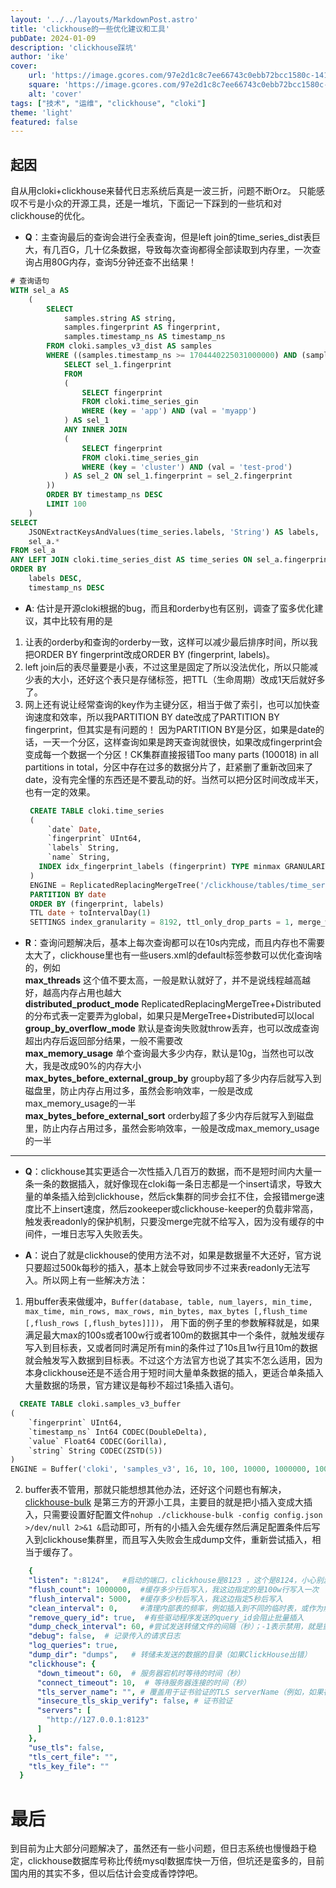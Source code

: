 ```yaml
---
layout: '../../layouts/MarkdownPost.astro'
title: 'clickhouse的一些优化建议和工具'
pubDate: 2024-01-09
description: 'clickhouse踩坑'
author: 'ike'
cover:
    url: 'https://image.gcores.com/97e2d1c8c7ee66743c0ebb72bcc1580c-1410-784.png'
    square: 'https://image.gcores.com/97e2d1c8c7ee66743c0ebb72bcc1580c-1410-784.png'
    alt: 'cover'
tags: ["技术", "运维", "clickhouse", "cloki"]
theme: 'light'
featured: false
---
```


## 起因
自从用cloki+clickhouse来替代日志系统后真是一波三折，问题不断Orz。
只能感叹不亏是小众的开源工具，还是一堆坑，下面记一下踩到的一些坑和对clickhouse的优化。

* **Q**：主查询最后的查询会进行全表查询，但是left join的time_series_dist表巨大，有几百G，几十亿条数据，导致每次查询都得全部读取到内存里，一次查询占用80G内存，查询5分钟还查不出结果！
```sql
# 查询语句
WITH sel_a AS
    (
        SELECT
            samples.string AS string,
            samples.fingerprint AS fingerprint,
            samples.timestamp_ns AS timestamp_ns
        FROM cloki.samples_v3_dist AS samples
        WHERE ((samples.timestamp_ns >= 1704440225031000000) AND (samples.timestamp_ns <= 1704440525031000000)) AND (samples.fingerprint IN (
            SELECT sel_1.fingerprint
            FROM
            (
                SELECT fingerprint
                FROM cloki.time_series_gin
                WHERE (key = 'app') AND (val = 'myapp')
            ) AS sel_1
            ANY INNER JOIN
            (
                SELECT fingerprint
                FROM cloki.time_series_gin
                WHERE (key = 'cluster') AND (val = 'test-prod')
            ) AS sel_2 ON sel_1.fingerprint = sel_2.fingerprint
        ))
        ORDER BY timestamp_ns DESC
        LIMIT 100
    )
SELECT
    JSONExtractKeysAndValues(time_series.labels, 'String') AS labels,
    sel_a.*
FROM sel_a
ANY LEFT JOIN cloki.time_series_dist AS time_series ON sel_a.fingerprint = time_series.fingerprint
ORDER BY
    labels DESC,
    timestamp_ns DESC
```
* **A**: 估计是开源cloki根据的bug，而且和orderby也有区别，调查了蛮多优化建议，其中比较有用的是
1. 让表的orderby和查询的orderby一致，这样可以减少最后排序时间，所以我把ORDER BY fingerprint改成ORDER BY (fingerprint, labels)。
2. left join后的表尽量要是小表，不过这里是固定了所以没法优化，所以只能减少表的大小，还好这个表只是存储标签，把TTL（生命周期）改成1天后就好多了。
3. 网上还有说让经常查询的key作为主键分区，相当于做了索引，也可以加快查询速度和效率，所以我PARTITION BY date改成了PARTITION BY fingerprint，但其实是有问题的！
   因为PARTITION BY是分区，如果是date的话，一天一个分区，这样查询如果是跨天查询就很快，如果改成fingerprint会变成每一个数据一个分区！CK集群直接报错Too many parts (100018) in all partitions in total，分区中存在过多的数据分片了，赶紧删了重新改回来了date，没有完全懂的东西还是不要乱动的好。当然可以把分区时间改成半天，也有一定的效果。
   ```sql
    CREATE TABLE cloki.time_series
    (
        `date` Date,
        `fingerprint` UInt64,
        `labels` String,
        `name` String,
      INDEX idx_fingerprint_labels (fingerprint) TYPE minmax GRANULARITY 8192
    )
    ENGINE = ReplicatedReplacingMergeTree('/clickhouse/tables/time_series/{shard}', '{replica}', date)
    PARTITION BY date
    ORDER BY (fingerprint, labels)
    TTL date + toIntervalDay(1)
    SETTINGS index_granularity = 8192, ttl_only_drop_parts = 1, merge_with_ttl_timeout = 3600
   ```
* **R**：查询问题解决后，基本上每次查询都可以在10s内完成，而且内存也不需要太大了，clickhouse里也有一些users.xml的default标签参数可以优化查询啥的，例如  
**max_threads** 这个值不要太高，一般是默认就好了，并不是说线程越高越好，越高内存占用也越大  
**distributed_product_mode**  ReplicatedReplacingMergeTree+Distributed的分布式表一定要弄为global，如果只是MergeTree+Distributed可以local  
**group_by_overflow_mode**  默认是查询失败就throw丢弃，也可以改成查询超出内存后返回部分结果，一般不需要改  
**max_memory_usage** 单个查询最大多少内存，默认是10g，当然也可以改大，我是改成90%的内存大小  
**max_bytes_before_external_group_by** groupby超了多少内存后就写入到磁盘里，防止内存占用过多，虽然会影响效率，一般是改成max_memory_usage的一半  
**max_bytes_before_external_sort** orderby超了多少内存后就写入到磁盘里，防止内存占用过多，虽然会影响效率，一般是改成max_memory_usage的一半  
  
---------
  
* **Q**：clickhouse其实更适合一次性插入几百万的数据，而不是短时间内大量一条一条的数据插入，就好像现在cloki每一条日志都是一个insert请求，导致大量的单条插入给到clickhouse，然后ck集群的同步会扛不住，会报错merge速度比不上insert速度，然后zookeeper或clickhouse-keeper的负载非常高，触发表readonly的保护机制，只要没merge完就不给写入，因为没有缓存的中间件，一堆日志写入失败丢失。
  
* **A**：说白了就是clickhouse的使用方法不对，如果是数据量不大还好，官方说只要超过500k每秒的插入，基本上就会导致同步不过来表readonly无法写入。所以网上有一些解决方法：
1. 用buffer表来做缓冲，```Buffer(database, table, num_layers, min_time, max_time, min_rows, max_rows, min_bytes, max_bytes [,flush_time [,flush_rows [,flush_bytes]]])```， 用下面的例子里的参数解释就是，如果满足最大max的100s或者100w行或者100m的数据其中一个条件，就触发缓存写入到目标表，又或者同时满足所有min的条件过了10s且1w行且10m的数据就会触发写入数据到目标表。不过这个方法官方也说了其实不怎么适用，因为本身clickhouse还是不适合用于短时间大量单条数据的插入，更适合单条插入大量数据的场景，官方建议是每秒不超过1条插入语句。  
  ```sql
    CREATE TABLE cloki.samples_v3_buffer
  (
      `fingerprint` UInt64,
      `timestamp_ns` Int64 CODEC(DoubleDelta),
      `value` Float64 CODEC(Gorilla),
      `string` String CODEC(ZSTD(5))
  )
  ENGINE = Buffer('cloki', 'samples_v3', 16, 10, 100, 10000, 1000000, 10000000, 100000000)
  ```
2. buffer表不管用，那就只能想想其他办法，还好这个问题也有解决，[clickhouse-bulk](https://github.com/nikepan/clickhouse-bulk) 是第三方的开源小工具，主要目的就是把小插入变成大插入，只需要设置好配置文件```nohup ./clickhouse-bulk -config config.json >/dev/null 2>&1 &```启动即可，所有的小插入会先缓存然后满足配置条件后写入到clickhouse集群里，而且写入失败会生成dump文件，重新尝试插入，相当于缓存了。  
```yaml
    {
    "listen": ":8124",   #启动的端口，clickhouse是8123 ，这个是8124，小心别漏了分号
    "flush_count": 1000000,  #缓存多少行后写入，我这边指定的是100w行写入一次
    "flush_interval": 5000,  #缓存多少秒后写入，我这边指定5秒后写入
    "clean_interval": 0,     #清理内部表的频率，例如插入到不同的临时表，或作为解决query_id等问题的方法，单位：毫秒
    "remove_query_id": true,  #有些驱动程序发送的query_id会阻止批量插入
    "dump_check_interval": 60, #尝试发送转储文件的间隔（秒）；-1表示禁用，就是重新尝试插入dump文件的时间
    "debug": false,  # 记录传入的请求日志
    "log_queries": true, 
    "dump_dir": "dumps",   # 转储未发送的数据的目录（如果ClickHouse出错）
    "clickhouse": {
      "down_timeout": 60,  # 服务器宕机时等待的时间（秒）
      "connect_timeout": 10,  # 等待服务器连接的时间（秒）
      "tls_server_name": "", # 覆盖用于证书验证的TLS serverName（例如，如果在多个节点上共享相同的"cluster"证书）
      "insecure_tls_skip_verify": false, # 证书验证
      "servers": [
        "http://127.0.0.1:8123"
      ]
    },
    "use_tls": false,
    "tls_cert_file": "",
    "tls_key_file": ""
  }
```

# 最后  
到目前为止大部分问题解决了，虽然还有一些小问题，但日志系统也慢慢趋于稳定，clickhouse数据库号称比传统mysql数据库快一万倍，但坑还是蛮多的，目前国内用的其实不多，但以后估计会变成香饽饽吧。  